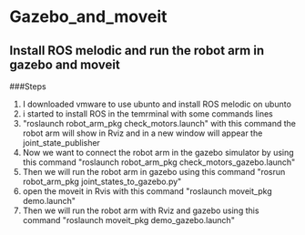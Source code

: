 # Gazebo_and_moveit
## Install ROS melodic and run the robot arm in gazebo and moveit
###Steps
1. I downloaded vmware to use ubunto and install ROS melodic on ubunto
2. i started to install ROS in the temrminal with some commands lines
3. "roslaunch robot_arm_pkg check_motors.launch" with this command the robot arm will show in Rviz and in a new window will appear the joint_state_publisher
4. Now we want to connect the robot arm in the gazebo simulator by using this command "roslaunch robot_arm_pkg check_motors_gazebo.launch" 
5. Then we will run the robot arm in gazebo using this command "rosrun robot_arm_pkg joint_states_to_gazebo.py"
6. open the moveit in Rvis with this command "roslaunch moveit_pkg demo.launch"
7. Then we will run the robot arm with Rviz and gazebo using this command "roslaunch moveit_pkg demo_gazebo.launch"

